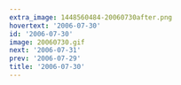 ```yaml
---
extra_image: 1448560484-20060730after.png
hovertext: '2006-07-30'
id: '2006-07-30'
image: 20060730.gif
next: '2006-07-31'
prev: '2006-07-29'
title: '2006-07-30'
---
```

